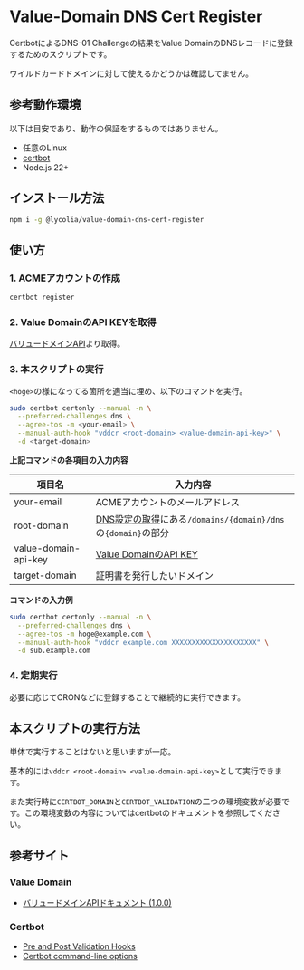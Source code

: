 # Value-Domain DNS Cert Register

CertbotによるDNS-01 Challengeの結果をValue DomainのDNSレコードに登録するためのスクリプトです。

ワイルドカードドメインに対して使えるかどうかは確認してません。

## 参考動作環境

以下は目安であり、動作の保証をするものではありません。

- 任意のLinux
- [certbot](https://certbot.eff.org/)
- Node.js 22+

## インストール方法

```bash
npm i -g @lycolia/value-domain-dns-cert-register
```

## 使い方

### 1. ACMEアカウントの作成

```bash
certbot register
```

### 2. Value DomainのAPI KEYを取得

[バリュードメインAPI](https://www.value-domain.com/vdapi/)より取得。

### 3. 本スクリプトの実行

`<hoge>`の様になってる箇所を適当に埋め、以下のコマンドを実行。

```sh
sudo certbot certonly --manual -n \
  --preferred-challenges dns \
  --agree-tos -m <your-email> \
  --manual-auth-hook "vddcr <root-domain> <value-domain-api-key>" \
  -d <target-domain>
```

**上記コマンドの各項目の入力内容**

| 項目名               | 入力内容                                                                                                                                                |
| -------------------- | ------------------------------------------------------------------------------------------------------------------------------------------------------- |
| your-email           | ACMEアカウントのメールアドレス                                                                                                                          |
| root-domain          | [DNS設定の取得](https://www.value-domain.com/api/doc/domain/#tag/DNS/paths/~1domains~1{domain}~1dns/get)にある`/domains/{domain}/dns`の`{domain}`の部分 |
| value-domain-api-key | [Value DomainのAPI KEY](https://www.value-domain.com/vdapi/)                                                                                            |
| target-domain        | 証明書を発行したいドメイン                                                                                                                              |

**コマンドの入力例**

```sh
sudo certbot certonly --manual -n \
  --preferred-challenges dns \
  --agree-tos -m hoge@example.com \
  --manual-auth-hook "vddcr example.com XXXXXXXXXXXXXXXXXXXXX" \
  -d sub.example.com
```

### 4. 定期実行

必要に応じてCRONなどに登録することで継続的に実行できます。

## 本スクリプトの実行方法

単体で実行することはないと思いますが一応。

基本的には`vddcr <root-domain> <value-domain-api-key>`として実行できます。

また実行時に`CERTBOT_DOMAIN`と`CERTBOT_VALIDATION`の二つの環境変数が必要です。この環境変数の内容についてはcertbotのドキュメントを参照してください。

## 参考サイト

### Value Domain

- [バリュードメインAPIドキュメント (1.0.0)](https://www.value-domain.com/api/doc/domain/)

### Certbot

- [Pre and Post Validation Hooks](https://certbot.eff.org/docs/using.html?highlight=dns#pre-and-post-validation-hooks)
- [Certbot command-line options](https://certbot.eff.org/docs/using.html?highlight=dns#certbot-command-line-options)
